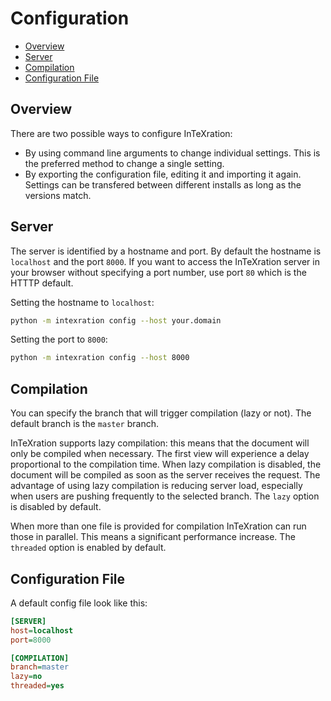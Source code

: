 # Configuration

- [Overview](#overview)
- [Server](#server)
- [Compilation](#compilation)
- [Configuration File](#configuration-file)

## Overview
There are two possible ways to configure InTeXration:

 - By using command line arguments to change individual settings. This is the preferred method to change a single setting.
 - By exporting the configuration file, editing it and importing it again. Settings can be transfered between different installs as long as the versions match.

## Server

The server is identified by a hostname and port. By default the hostname is `localhost` and the port `8000`. If you want to access the InTeXration server in your browser without specifying a port number, use port `80` which is the HTTTP default.

Setting the hostname to `localhost`:
```bash
python -m intexration config --host your.domain
```

Setting the port to `8000`:
```bash
python -m intexration config --host 8000
```

## Compilation

You can specify the branch that will trigger compilation (lazy or not). The default branch is the `master` branch.

InTeXration supports lazy compilation: this means that the document will only be compiled when necessary. The first view will experience a delay proportional to the compilation time. When lazy compilation is disabled, the document will be compiled as soon as the server receives the request. The advantage of using lazy compilation is reducing server load, especially when users are pushing frequently to the selected branch. The `lazy` option is disabled by default.

When more than one file is provided for compilation InTeXration can run those in parallel. This means a significant performance increase. The `threaded` option is enabled by default.

## Configuration File
A default config file look like this:

```ini
[SERVER]
host=localhost
port=8000

[COMPILATION]
branch=master
lazy=no
threaded=yes
```